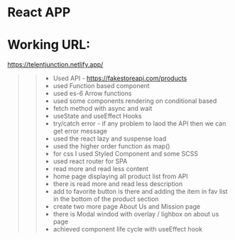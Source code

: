 # React APP

# Working URL:
https://telentjunction.netlify.app/


>> - Used API  - https://fakestoreapi.com/products <br>
>> - used Function based component
>> - used es-6 Arrow functions
>> - used some components rendering on conditional based
>> - fetch method with async and wait
>> - useState and useEffect Hooks
>> - try/catch error - if any problem to laod the API then we can get error message
>> - used the react lazy and suspense load
>> - used the higher order function as map()
>> - for css I used Styled Component and some SCSS 
>> - used react router for SPA
>> - read more and read less content
>> - home page displaying all product list from API
>> - there is read more and read less description
>> - add to favorite button is there and adding the item in fav list in the bottom of the product section
>> - create two more page About Us and Mission page
>> - there is Modal windod with overlay / lighbox on about us page
>> - achieved component life cycle with useEffect hook

 
